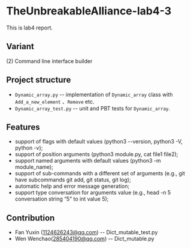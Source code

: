 # TheUnbreakableAlliance-lab4-3

This is lab4 report.

## Variant

(2) Command line interface builder

## Project structure

- `Dynamic_array.py` -- implementation of `Dynamic_array`
   class with `Add_a_new_element` 、`Remove` etc.
- `Dynamic_array_test.py` -- unit and PBT tests for `Dynamic_array`.

## Features

- support of flags with default values (python3 --version, python3 -V, python -v);
- support of position arguments (python3 module.py, cat file1 file2);
- support named arguments with default values (python3 -m module_name);
- support of sub-commands with a different set of arguments (e.g., git have subcommands git add, git status, git log);
- automatic help and error message generation;
- support type conversation for arguments value (e.g., head -n 5 conversation string “5” to int value 5);

## Contribution

- Fan Yuxin (1124626243@qq.com) -- Dict_mutable_test.py
- Wen Wenchao(285404190@qq.com) -- Dict_mutable.py

